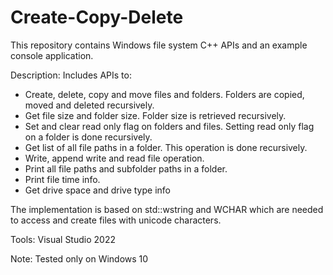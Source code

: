 # Create-Copy-Delete
This repository contains Windows file system C++ APIs and an example console application.

Description: Includes APIs to:
- Create, delete, copy and move files and folders. Folders are copied, moved and deleted recursively.
- Get file size and folder size. Folder size is retrieved recursively.
- Set and clear read only flag on folders and files. Setting read only flag on a folder is done recursively.
- Get list of all file paths in a folder. This operation is done recursively.
- Write, append write and read file operation.
- Print all file paths and subfolder paths in a folder.
- Print file time info.
- Get drive space and drive type info

The implementation is based on std::wstring and WCHAR which are needed to access and create files with 
unicode characters.

Tools: Visual Studio 2022

Note: Tested only on Windows 10

